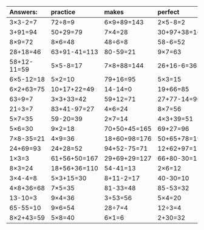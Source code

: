 | Answers: | practice | makes | perfect | ! |
| :--- | :--- | :--- | :--- | :--- |
| 3×3-2=7 | 72÷8=9 | 6×9+89=143 | 2×5-8=2 | 5+60+38=103 | 
| 3+91=94 | 50+29=79 | 7×4=28 | 30+97+38=165 | 4×2=8 | 
| 8×9=72 | 8×6=48 | 48÷6=8 | 58-6=52 | 43-1=42 | 
| 28+18=46 | 63+91-41=113 | 80-59=21 | 9×7=63 | 2×5=10 | 
| 58+12-11=59 | 5×5-8=17 | 7×8+88=144 | 26+16-6=36 | 53+30=83 | 
| 6×5-12=18 | 5×2=10 | 79+16=95 | 5×3=15 | 38+10=48 | 
| 6×2+63=75 | 10+17+22=49 | 14-14=0 | 19+66=85 | 2×2=4 | 
| 63÷9=7 | 3×3+33=42 | 59+12=71 | 27+77-14=90 | 90+8=98 | 
| 21÷3=7 | 83+41-97=27 | 4×6=24 | 8×7=56 | 87+4=91 | 
| 5×7=35 | 59-20=39 | 2×7=14 | 4×3+39=51 | 83-22=61 | 
| 5×6=30 | 9×2=18 | 70+50+45=165 | 69+27=96 | 2×8=16 | 
| 7×8-35=21 | 4×9=36 | 18+60+98=176 | 50+65+78=193 | 22+66+50=138 | 
| 24+69=93 | 24+28=52 | 94+52-75=71 | 12+62+97=171 | 7×6=42 | 
| 1×3=3 | 61+56+50=167 | 29+69+29=127 | 66+80-30=116 | 8×5=40 | 
| 8×3=24 | 18+56+36=110 | 54-41=13 | 2×6=12 | 70-31=39 | 
| 3×4-4=8 | 5×3+15=30 | 8+11-2=17 | 40-30=10 | 8×5+8=48 | 
| 4×8+36=68 | 7×5=35 | 81-33=48 | 85-53=32 | 21-20=1 | 
| 13-10=3 | 9×4=36 | 3+53=56 | 5×4=20 | 9×2+2=20 | 
| 65-55=10 | 9×6=54 | 28÷7=4 | 12÷3=4 | 34-1=33 | 
| 8×2+43=59 | 5×8=40 | 6×1=6 | 2+30=32 | 2×4=8 | 
